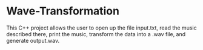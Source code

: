 # Wave-Transformation

This C++ project allows the user to open up the file input.txt,
read the music described there, print the music, transform the data 
into a .wav file, and generate output.wav.


